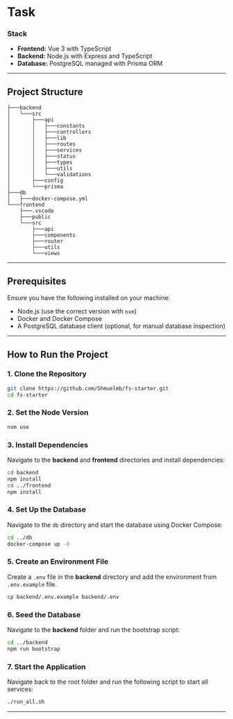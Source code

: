 #  Task

### Stack

- **Frontend:** Vue 3 with TypeScript
- **Backend:** Node.js with Express and TypeScript
- **Database:** PostgreSQL managed with Prisma ORM

---

## Project Structure

```
├───backend
│   └───src
│       ├───api
│       │   ├───constants
│       │   ├───controllers
│       │   ├───lib
│       │   ├───routes
│       │   ├───services
│       │   ├───status
│       │   ├───types
│       │   ├───utils
│       │   └───validations
│       ├───config
│       └───prisma
├───db
│   ├───docker-compose.yml
└───frontend
    ├───.vscode
    ├───public
    └───src
        ├───api
        ├───components
        ├───router
        ├───utils
        └───views
```

---

## Prerequisites

Ensure you have the following installed on your machine:

- Node.js (use the correct version with `nvm`)
- Docker and Docker Compose
- A PostgreSQL database client (optional, for manual database inspection)

---

## How to Run the Project

### 1. Clone the Repository

```bash
git clone https://github.com/Shmuelmb/fs-starter.git
cd fs-starter
```

### 2. Set the Node Version

```bash
nvm use
```

### 3. Install Dependencies

Navigate to the **backend** and **frontend** directories and install dependencies:

```bash
cd backend
npm install
cd ../frontend
npm install
```

### 4. Set Up the Database

Navigate to the `db` directory and start the database using Docker Compose:

```bash
cd ../db
docker-compose up -d
```

### 5. Create an Environment File

Create a `.env` file in the **backend** directory and add the environment from `.env.example` file.

```bash
cp backend/.env.example backend/.env
```

### 6. Seed the Database

Navigate to the **backend** folder and run the bootstrap script:

```bash
cd ../backend
npm run bootstrap
```

### 7. Start the Application

Navigate back to the root folder and run the following script to start all services:

```bash
./run_all.sh
```

---
